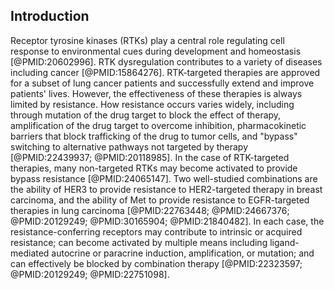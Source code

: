 ## Introduction

Receptor tyrosine kinases (RTKs) play a central role regulating cell response to environmental cues during development and homeostasis [@PMID:20602996]. RTK dysregulation contributes to a variety of diseases including cancer [@PMID:15864276]. RTK-targeted therapies are approved for a subset of lung cancer patients and successfully extend and improve patients' lives. However, the effectiveness of these therapies is always limited by resistance. How resistance occurs varies widely, including through mutation of the drug target to block the effect of therapy, amplification of the drug target to overcome inhibition, pharmacokinetic barriers that block trafficking of the drug to tumor cells, and "bypass" switching to alternative pathways not targeted by therapy [@PMID:22439937; @PMID:20118985]. In the case of RTK-targeted therapies, many non-targeted RTKs may become activated to provide bypass resistance [@PMID:24065147]. Two well-studied combinations are the ability of HER3 to provide resistance to HER2-targeted therapy in breast carcinoma, and the ability of Met to provide resistance to EGFR-targeted therapies in lung carcinoma [@PMID:22763448; @PMID:24667376; @PMID:20129249; @PMID:30165904; @PMID:21840482]. In each case, the resistance-conferring receptors may contribute to intrinsic or acquired resistance; can become activated by multiple means including ligand-mediated autocrine or paracrine induction, amplification, or mutation; and can effectively be blocked by combination therapy [@PMID:22323597; @PMID:20129249; @PMID:22751098].
